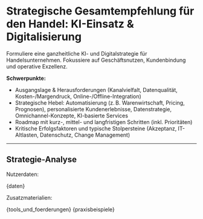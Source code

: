# Strategische Gesamtempfehlung für den Handel: KI-Einsatz & Digitalisierung

Formuliere eine ganzheitliche KI- und Digitalstrategie für Handelsunternehmen. Fokussiere auf Geschäftsnutzen, Kundenbindung und operative Exzellenz.

**Schwerpunkte:**
- Ausgangslage & Herausforderungen (Kanalvielfalt, Datenqualität, Kosten-/Margendruck, Online-/Offline-Integration)
- Strategische Hebel: Automatisierung (z. B. Warenwirtschaft, Pricing, Prognosen), personalisierte Kundenerlebnisse, Datenstrategie, Omnichannel-Konzepte, KI-basierte Services
- Roadmap mit kurz-, mittel- und langfristigen Schritten (inkl. Prioritäten)
- Kritische Erfolgsfaktoren und typische Stolpersteine (Akzeptanz, IT-Altlasten, Datenschutz, Change Management)

---

## Strategie-Analyse

Nutzerdaten:

{daten}

Zusatzmaterialien:

{tools_und_foerderungen}
{praxisbeispiele}
